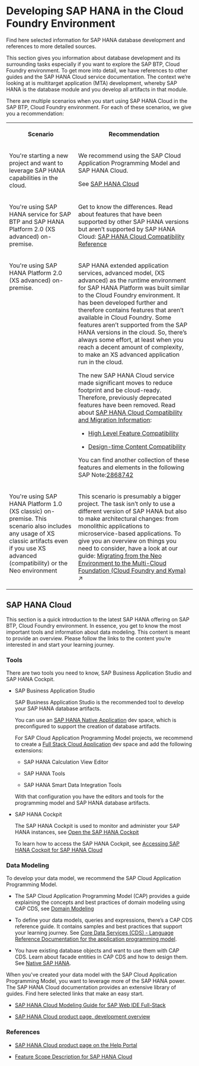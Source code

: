<!-- loio14224d75f6c64b499d189e3ebd131ec2 -->

# Developing SAP HANA in the Cloud Foundry Environment

Find here selected information for SAP HANA database development and references to more detailed sources.



This section gives you information about database development and its surrounding tasks especially if you want to explore the SAP BTP, Cloud Foundry environment. To get more into detail, we have references to other guides and the SAP HANA Cloud service documentation. The context we’re looking at is multitarget application \(MTA\) development, whereby SAP HANA is the database module and you develop all artifacts in that module.

There are multiple scenarios when you start using SAP HANA Cloud in the SAP BTP, Cloud Foundry environment. For each of these scenarios, we give you a recommendation:


<table>
<tr>
<th valign="top">

Scenario

</th>
<th valign="top">

Recommendation

</th>
</tr>
<tr>
<td valign="top">

You're starting a new project and want to leverage SAP HANA capabilities in the cloud.

</td>
<td valign="top">

We recommend using the SAP Cloud Application Programming Model and SAP HANA Cloud.

See [SAP HANA Cloud](developing-sap-hana-in-the-cloud-foundry-environment-14224d7.md#loioa697b1b1b5ad4b598378ff0fa091fa35)

</td>
</tr>
<tr>
<td valign="top">

You're using SAP HANA service for SAP BTP and SAP HANA Platform 2.0 \(XS advanced\) on-premise.

</td>
<td valign="top">

Get to know the differences. Read about features that have been supported by other SAP HANA versions but aren’t supported by SAP HANA Cloud: [SAP HANA Cloud Compatibility Reference](https://help.sap.com/viewer/3c53bc7b58934a9795b6dd8c7e28cf05/cloud/en-US/3101cb652bb74739a3e39593ea969bc5.html) 

</td>
</tr>
<tr>
<td valign="top">

You're using SAP HANA Platform 2.0 \(XS advanced\) on-premise.

</td>
<td valign="top">

SAP HANA extended application services, advanced model, \(XS advanced\) as the runtime environment for SAP HANA Platform was built similar to the Cloud Foundry environment. It has been developed further and therefore contains features that aren’t available in Cloud Foundry. Some features aren’t supported from the SAP HANA versions in the cloud. So, there’s always some effort, at least when you reach a decent amount of complexity, to make an XS advanced application run in the cloud.

The new SAP HANA Cloud service made significant moves to reduce footprint and be cloud-ready. Therefore, previously deprecated features have been removed. Read about [SAP HANA Cloud Compatibility and Migration Information](https://help.sap.com/viewer/3c53bc7b58934a9795b6dd8c7e28cf05/hanacloud/en-US/9c8656d9c1a34c829fab426cb77b4639.html):

-   [High Level Feature Compatibility](https://help.sap.com/viewer/3c53bc7b58934a9795b6dd8c7e28cf05/hanacloud/en-US/e131e792973348d1ac072590fe3d137c.html)

-   [Design-time Content Compatibility](https://help.sap.com/viewer/3c53bc7b58934a9795b6dd8c7e28cf05/hanacloud/en-US/9c8656d9c1a34c829fab426cb77b4639.html)


You can find another collection of these features and elements in the following SAP Note:[2868742](https://me.sap.com/notes/2868742) 

</td>
</tr>
<tr>
<td valign="top">

You're using SAP HANA Platform 1.0 \(XS classic\) on-premise. This scenario also includes any usage of XS classic artifacts even if you use XS advanced \(compatibility\) or the Neo environment

</td>
<td valign="top">

This scenario is presumably a bigger project. The task isn’t only to use a different version of SAP HANA but also to make architectural changes: from monolithic applications to microservice-based applications. To give you an overview on things you need to consider, have a look at our guide: [Migrating from the Neo Environment to the Multi-Cloud Foundation (Cloud Foundry and Kyma)](https://help.sap.com/viewer/b017fc4f944e4eb5b31501b3d1b6a1f0/Cloud/en-US/aae4e0ae1cdf434b908c3c8cf3ea942a.html "Learn why and how to migrate your scenarios on SAP Business Technology Platform (SAP BTP) from the Neo environment to the multi-cloud foundation.") :arrow_upper_right: 

</td>
</tr>
</table>

<a name="loioa697b1b1b5ad4b598378ff0fa091fa35"/>

<!-- loioa697b1b1b5ad4b598378ff0fa091fa35 -->

## SAP HANA Cloud



This section is a quick introduction to the latest SAP HANA offering on SAP BTP, Cloud Foundry environment. In essence, you get to know the most important tools and information about data modeling. This content is meant to provide an overview. Please follow the links to the content you’re interested in and start your learning journey.



### Tools

There are two tools you need to know, SAP Business Application Studio and SAP HANA Cockpit.

-   SAP Business Application Studio

    SAP Business Application Studio is the recommended tool to develop your SAP HANA database artifacts.

    You can use an [SAP HANA Native Application](https://help.sap.com/products/SAP%20Business%20Application%20Studio/9d1db9835307451daa8c930fbd9ab264/7eae9c5e799e4f70946114f74f413ae9.html?version=Cloud) dev space, which is preconfigured to support the creation of database artifacts.

    For SAP Cloud Application Programming Model projects, we recommend to create a [Full Stack Cloud Application](https://help.sap.com/products/SAP%20Business%20Application%20Studio/9d1db9835307451daa8c930fbd9ab264/de0af65a0d764bf3b40d2c2352c08393.html?version=Cloud) dev space and add the following extensions:

    -   SAP HANA Calculation View Editor

    -   SAP HANA Tools

    -   SAP HANA Smart Data Integration Tools


    With that configuration you have the editors and tools for the programming model and SAP HANA database artifacts.

-   SAP HANA Cockpit

    The SAP HANA Cockpit is used to monitor and administer your SAP HANA instances, see [Open the SAP HANA Cockpit](https://help.sap.com/viewer/9ae9104a46f74a6583ce5182e7fb20cb/hanacloud/en-US/18fde2ad1da742d79aebd943a1aa71cd.html)

    To learn how to access the SAP HANA Cockpit, see [Accessing SAP HANA Cockpit for SAP HANA Cloud](https://help.sap.com/viewer/9630e508caef4578b34db22014998dba/cloud/en-US/ef52446052e14f7ca0783113c08fd515.html)




### Data Modeling

To develop your data model, we recommend the SAP Cloud Application Programming Model.

-   The SAP Cloud Application Programming Model \(CAP\) provides a guide explaining the concepts and best practices of domain modeling using CAP CDS, see [Domain Modeling](https://cap.cloud.sap/docs/guides/domain-modeling)

-   To define your data models, queries and expressions, there’s a CAP CDS reference guide. It contains samples and best practices that support your learning journey. See [Core Data Services \(CDS\) - Language Reference Documentation for the application programming model](https://cap.cloud.sap/docs/cds).

-   You have existing database objects and want to use them with CAP CDS. Learn about facade entities in CAP CDS and how to design them. See [Native SAP HANA](https://cap.cloud.sap/docs/guides/databases-hana).


When you've created your data model with the SAP Cloud Application Programming Model, you want to leverage more of the SAP HANA power. The SAP HANA Cloud documentation provides an extensive library of guides. Find here selected links that make an easy start.

-   [SAP HANA Cloud Modeling Guide for SAP Web IDE Full-Stack](https://help.sap.com/viewer/460112ecd20e42c0a647979434b32412/cloud/en-US/307c939cc3354280a257ed0fe2e40196.html)

-   [SAP HANA Cloud product page, development overview](https://help.sap.com/viewer/product/DRAFT/HANA_CLOUD/cloud/en-US?task=develop_task)




### References

-   [SAP HANA Cloud product page on the Help Portal](https://help.sap.com/viewer/product/HANA_CLOUD/cloud/en-US)

-   [Feature Scope Description for SAP HANA Cloud](https://help.sap.com/viewer/5b0a45d84713461084c26b6a31533fd0/cloud/en-US)



